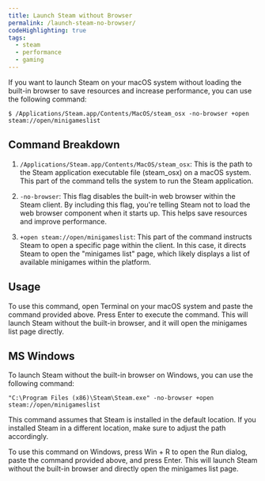 ```yaml
---
title: Launch Steam without Browser
permalink: /launch-steam-no-browser/
codeHighlighting: true
tags:
  - steam
  - performance
  - gaming
---
```

If you want to launch Steam on your macOS system without loading the built-in browser to save resources and increase performance, you can use the following command:

```shell
$ /Applications/Steam.app/Contents/MacOS/steam_osx -no-browser +open steam://open/minigameslist
```

## Command Breakdown

1. `/Applications/Steam.app/Contents/MacOS/steam_osx`: This is the path to the Steam application executable file (steam_osx) on a macOS system. This part of the command tells the system to run the Steam application.

2. `-no-browser`: This flag disables the built-in web browser within the Steam client. By including this flag, you're telling Steam not to load the web browser component when it starts up. This helps save resources and improve performance.

3. `+open steam://open/minigameslist`: This part of the command instructs Steam to open a specific page within the client. In this case, it directs Steam to open the "minigames list" page, which likely displays a list of available minigames within the platform.

## Usage

To use this command, open Terminal on your macOS system and paste the command provided above. Press Enter to execute the command. This will launch Steam without the built-in browser, and it will open the minigames list page directly.

## MS Windows

To launch Steam without the built-in browser on Windows, you can use the following command:

```shell
"C:\Program Files (x86)\Steam\Steam.exe" -no-browser +open steam://open/minigameslist
```

This command assumes that Steam is installed in the default location. If you installed Steam in a different location, make sure to adjust the path accordingly.

To use this command on Windows, press Win + R to open the Run dialog, paste the command provided above, and press Enter. This will launch Steam without the built-in browser and directly open the minigames list page.
